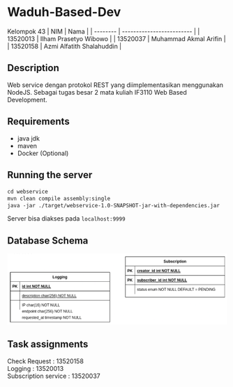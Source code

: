 # Waduh-Based-Dev

Kelompok 43
| NIM | Nama |
| -------- | ------------------------- |
| 13520013 | Ilham Prasetyo Wibowo |
| 13520037 | Muhammad Akmal Arifin |
| 13520158 | Azmi Alfatith Shalahuddin |

## Description

Web service dengan protokol REST yang diimplementasikan menggunakan NodeJS. Sebagai tugas besar 2 mata kuliah IF3110 Web Based Development.

## Requirements

- java jdk
- maven
- Docker (Optional)

## Running the server

```
cd webservice
mvn clean compile assembly:single
java -jar ./target/webservice-1.0-SNAPSHOT-jar-with-dependencies.jar
```

Server bisa diakses pada `localhost:9999`

## Database Schema

![Db Schema](./images/skema.png?raw=true "skema basis data")

## Task assignments

Check Request : 13520158<br>
Logging : 13520013<br>
Subscription service : 13520037 <br>
